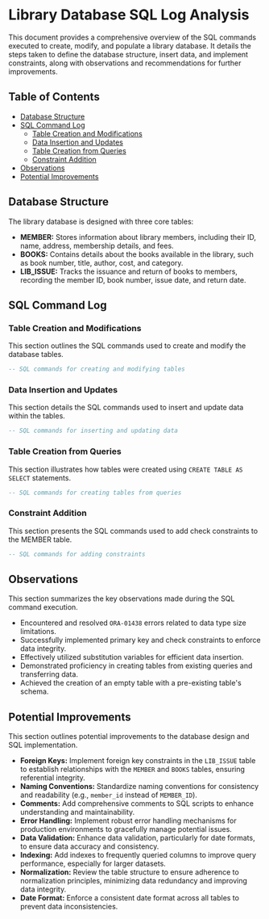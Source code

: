 # Library Database SQL Log Analysis

This document provides a comprehensive overview of the SQL commands executed to create, modify, and populate a library database. It details the steps taken to define the database structure, insert data, and implement constraints, along with observations and recommendations for further improvements.

## Table of Contents

- [Database Structure](#database-structure)
- [SQL Command Log](#sql-command-log)
    - [Table Creation and Modifications](#table-creation-and-modifications)
    - [Data Insertion and Updates](#data-insertion-and-updates)
    - [Table Creation from Queries](#table-creation-from-queries)
    - [Constraint Addition](#constraint-addition)
- [Observations](#observations)
- [Potential Improvements](#potential-improvements)

## Database Structure

The library database is designed with three core tables:

- **MEMBER:** Stores information about library members, including their ID, name, address, membership details, and fees.
- **BOOKS:** Contains details about the books available in the library, such as book number, title, author, cost, and category.
- **LIB_ISSUE:** Tracks the issuance and return of books to members, recording the member ID, book number, issue date, and return date.

## SQL Command Log

### Table Creation and Modifications

This section outlines the SQL commands used to create and modify the database tables.

```sql
-- SQL commands for creating and modifying tables
```

### Data Insertion and Updates

This section details the SQL commands used to insert and update data within the tables.

```sql
-- SQL commands for inserting and updating data
```

### Table Creation from Queries

This section illustrates how tables were created using `CREATE TABLE AS SELECT` statements.

```sql
-- SQL commands for creating tables from queries
```

### Constraint Addition

This section presents the SQL commands used to add check constraints to the MEMBER table.

```sql
-- SQL commands for adding constraints
```

## Observations

This section summarizes the key observations made during the SQL command execution.

- Encountered and resolved `ORA-01438` errors related to data type size limitations.
- Successfully implemented primary key and check constraints to enforce data integrity.
- Effectively utilized substitution variables for efficient data insertion.
- Demonstrated proficiency in creating tables from existing queries and transferring data.
- Achieved the creation of an empty table with a pre-existing table's schema.

## Potential Improvements

This section outlines potential improvements to the database design and SQL implementation.

- **Foreign Keys:** Implement foreign key constraints in the `LIB_ISSUE` table to establish relationships with the `MEMBER` and `BOOKS` tables, ensuring referential integrity.
- **Naming Conventions:** Standardize naming conventions for consistency and readability (e.g., `member_id` instead of `MEMBER_ID`).
- **Comments:** Add comprehensive comments to SQL scripts to enhance understanding and maintainability.
- **Error Handling:** Implement robust error handling mechanisms for production environments to gracefully manage potential issues.
- **Data Validation:** Enhance data validation, particularly for date formats, to ensure data accuracy and consistency.
- **Indexing:** Add indexes to frequently queried columns to improve query performance, especially for larger datasets.
- **Normalization:** Review the table structure to ensure adherence to normalization principles, minimizing data redundancy and improving data integrity.
- **Date Format:** Enforce a consistent date format across all tables to prevent data inconsistencies.
